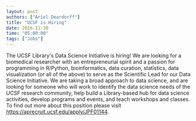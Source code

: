 ```yaml
---
layout: post
authors: ["Ariel Deardorff"]
title: "UCSF is Hiring"
date: 2016-11-30
time: "05:00:00"
tags: ["Jobs"]
---
```


The UCSF Library's Data Science Initiative is hiring!
We are looking for a biomedical researcher with an entrepreneurial spirit
and a passion for programming in R/Python, bioinformatics, data curation, statistics, data visualization
(or all of the above)
to serve as the Scientific Lead for our Data Science Initiative.
We are taking a broad approach to data science,
and are looking for someone who will work to identify the data science needs of the UCSF research community,
help build a Library-based hub for data science activities,
develop programs and events,
and teach workshops and classes.
To find out more about this position please visit <https://aprecruit.ucsf.edu/apply/JPF01144>.
